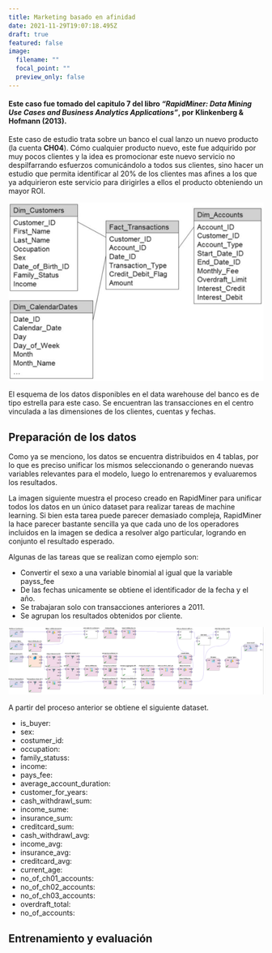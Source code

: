 ```yaml
---
title: Marketing basado en afinidad
date: 2021-11-29T19:07:18.495Z
draft: true
featured: false
image:
  filename: ""
  focal_point: ""
  preview_only: false
---
```

#### Este caso fue tomado del capitulo 7 del libro *“RapidMiner: Data Mining Use Cases and Business Analytics Applications”*, por Klinkenberg & Hofmann (2013).

Este caso de estudio trata sobre un banco el cual lanzo un nuevo producto (la cuenta **CH04**). Cómo cualquier producto nuevo, este fue adquirido por muy pocos clientes y la idea es promocionar este nuevo servicio no despilfarrando esfuerzos comunicándolo a todos sus clientes, sino hacer un estudio que permita identificar al 20% de los clientes mas afines a los que ya adquirieron este servicio para dirigirles a ellos el producto obteniendo un mayor ROI.

![Esquema de los datos](esquema-de-datos.png "Esquema de los datos")

El esquema de los datos disponibles en el data warehouse del banco es de tipo estrella para este caso. Se encuentran las transacciones en el centro vinculada a las dimensiones de los clientes, cuentas y fechas.

## Preparación de los datos

Como ya se menciono, los datos se encuentra distribuidos en 4 tablas, por lo que es preciso unificar los mismos seleccionando o generando nuevas variables relevantes para el modelo, luego lo entrenaremos y evaluaremos los resultados.

La imagen siguiente muestra el proceso creado en RapidMiner para unificar todos los datos en un único dataset para realizar tareas de machine learning. Si bien esta tarea puede parecer demasiado compleja, RapidMiner la hace parecer bastante sencilla ya que cada uno de los operadores incluidos en la imagen se dedica a resolver algo particular, logrando en conjunto el resultado esperado.

Algunas de las tareas que se realizan como ejemplo son:

* Convertir el sexo a una variable binomial al igual que la variable payss_fee
* De las fechas unicamente se obtiene el identificador de la fecha y el año.
* Se trabajaran solo con transacciones anteriores a 2011.
* Se agrupan los resultados obtenidos por cliente.

![Proceso de carga de datos](carga-de-datos.png "Proceso de carga de datos")

A partir del proceso anterior se obtiene el siguiente dataset.

* is_buyer:
* sex:
* costumer_id:
* occupation:
* family_statuss:
* income:
* pays_fee:
* average_account_duration:
* customer_for_years:
* cash_withdrawl_sum:
* income_sume:
* insurance_sum:
* creditcard_sum:
* cash_withdrawl_avg:
* income_avg:
* insurance_avg:
* creditcard_avg:
* current_age:
* no_of_ch01_accounts:
* no_of_ch02_accounts:
* no_of_ch03_accounts:
* overdraft_total:
* no_of_accounts:

## Entrenamiento y evaluación